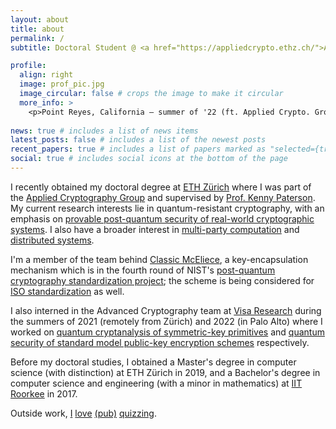 ```yaml
---
layout: about
title: about
permalink: /
subtitle: Doctoral Student @ <a href="https://appliedcrypto.ethz.ch/">Applied Cryptography Group</a>, <a href="https://ethz.ch/en.html"> ETH Zürich.

profile:
  align: right
  image: prof_pic.jpg
  image_circular: false # crops the image to make it circular
  more_info: >
    <p>Point Reyes, California — summer of '22 (ft. Applied Crypto. Group's logo). </p>
   
news: true # includes a list of news items
latest_posts: false # includes a list of the newest posts
recent_papers: true # includes a list of papers marked as "selected={true}"
social: true # includes social icons at the bottom of the page
---
```


I recently obtained my doctoral degree at [ETH Zürich](https://ethz.ch/en.html) where I was part of the [Applied Cryptography Group](https://appliedcrypto.ethz.ch) and supervised by [Prof. Kenny Paterson](https://inf.ethz.ch/people/person-detail.paterson.html). My current research interests lie in quantum-resistant cryptography, with an emphasis on [provable post-quantum security of real-world cryptographic systems](https://eprint.iacr.org/2022/1696). I also have a broader interest in [multi-party computation](https://eprint.iacr.org/2021/096) and [distributed systems](https://eprint.iacr.org/2020/1408). 

I'm a member of the team behind [Classic McEliece](https://classic.mceliece.org/), a key-encapsulation mechanism which is in the fourth round of NIST's [post-quantum cryptography standardization project](https://csrc.nist.gov/projects/post-quantum-cryptography); the scheme is being considered for [ISO standardization](https://classic.mceliece.org/iso.html) as well.

I also interned in the Advanced Cryptography team at [Visa Research](https://usa.visa.com/about-visa/visa-research.html) during the summers of 2021 (remotely from Zürich) and 2022 (in Palo Alto) where I worked on [quantum cryptanalysis of symmetric-key primitives](https://tosc.iacr.org/index.php/ToSC/article/view/9725) and [quantum security of standard model public-key encryption schemes](https://iacr.org/cryptodb/data/paper.php?pubkey=33701) respectively.

Before my doctoral studies, I obtained a Master's degree in computer science (with distinction) at ETH Zürich in 2019, and a Bachelor's degree in computer science and engineering (with a minor in mathematics) at [IIT Roorkee](https://www.iitr.ac.in/) in 2017. 

Outside work, [I](https://varun-maram.github.io/assets/img/quiz-1.jpg) [love](https://varun-maram.github.io/assets/img/quiz-2.jpg) [(pub)](https://varun-maram.github.io/assets/img/quiz-3.jpg) [quizzing](https://varun-maram.github.io/assets/img/quiz-4.jpg).

